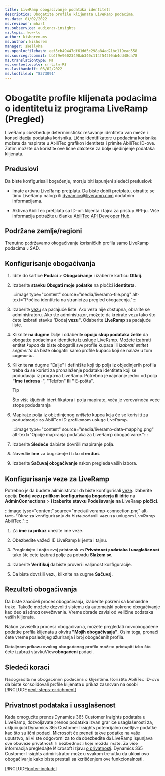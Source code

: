 ```yaml
---
title: LiveRamp obogaćivanje podataka identiteta
description: Obogatite profile klijenata LiveRamp podacima.
ms.date: 03/02/2022
ms.reviewer: mhart
ms.subservice: audience-insights
ms.topic: how-to
author: kishorem-ms
ms.author: kishorem
manager: shellyha
ms.openlocfilehash: ee65cb49447df61dd5c298a84ad21bc119ead558
ms.sourcegitcommit: bb1f9e96023490ab340c114f54200ab4dd48da78
ms.translationtype: MT
ms.contentlocale: sr-Latn-RS
ms.lasthandoff: 03/02/2022
ms.locfileid: "8373091"
---
```

# <a name="enrich-customer-profiles-with-identity-data-from-liveramp-preview"></a>Obogatite profile klijenata podacima o identitetu iz programa LiveRamp (Pregled) 

LiveRamp obezbeđuje determinističko rešavanje identiteta van mreže i konsolidaciju podataka korisnika. Lične identifikatore u podacima korisnika možete da mapirate u AbiliTec grafikon identiteta i primite AbiliTec ID-ove. Zatim možete da koristite ove lične datoteke za bolje ujedinjenje podataka klijenata. 

## <a name="prerequisites"></a>Preduslovi 

Da biste konfigurisali bogaćenje, moraju biti ispunjeni sledeći preduslovi: 

- Imate aktivnu LiveRamp pretplatu. Da biste dobili pretplatu, obratite se timu LiveRamp naloga ili [dynamics@liveramp.com](mailto:dynamics@liveramp.com) dodatnim informacijama.   

- Aktivna AbiliTec pretplata sa ID-om klijenta i tajna za pristup API-ju. Više informacija potražite u članku [AbiliTec API Developer Hub](https://developers.liveramp.com/abilitec-api/). 

## <a name="supported-countriesregions"></a>Podržane zemlje/regioni 

Trenutno podržavamo obogaćivanje korisničkih profila samo LiveRamp podacima u SAD. 

## <a name="configure-the-enrichment"></a>Konfigurisanje obogaćivanja 

1. Idite do kartice **Podaci** > **Obogaćivanje** i izaberite karticu **Otkrij**. 

1. Izaberite **stavku Obogati moje podatke** na pločici **identiteta**. 

   :::image type="content" source="media/liveramp-tile.png" alt-text="Pločica identiteta na stranici za pregled obogaćenja.":::

1. Izaberite [vezu](connections.md) sa padajuće liste. Ako veza nije dostupna, obratite se administratoru. Ako ste administrator, možete da kreirate vezu tako što ćete izabrati stavku "Dodaj **vezu"**. Odaberite **LiveRamp** sa padajuće liste. 

1. Kliknite **na dugme** Dalje i odaberite **opciju skup podataka želite** da obogatite podacima o identitetu iz usluge LiveRamp. Možete izabrati entitet *kupca* da biste obogatili sve profile kupaca ili *izabrati entitet segmenta* da biste obogatili samo profile kupaca koji se nalaze u tom segmentu. 

1. Kliknite **na** dugme "Dalje" i definišite koji tip polja iz objedinjenih profila treba da se koristi za pronalaženje podataka identiteta koji se podudaraju iz programa LiveRamp. Potrebno je najmanje jedno od polja **"Ime i adresa** **·**", "Telefon" **ili "** E-pošta". 

   > [!TIP]
   > Što više ključnih identifikatora i polja mapirate, veća je verovatnoća veće stope podudaranja 

1. Mapirajte polja iz objedinjenog *entiteta* kupca koja će se koristiti za podudaranje sa AbiliTec ID grafikonom usluge LiveRamp. 

   :::image type="content" source="media/liveramp-data-mapping.png" alt-text="Opcije mapiranja podataka za LiveRamp obogaćivanje.":::

1. Izaberite **Sledeće** da biste dovršili mapiranje polja. 

1. Navedite **ime** za bogaćenje i izlazni **entitet**. 

1. Izaberite **Sačuvaj obogaćivanje** nakon pregleda vaših izbora. 

## <a name="configure-the-connection-for-liveramp"></a>Konfigurisanje veze za LiveRamp 

Potrebno je da budete administrator da biste konfigurisali [veze](connections.md). Izaberite opciju **Dodaj vezu prilikom konfigurisanja bogaćenja ili idite** na **AdminConnections** > **i izaberite** **stavku Podešavanje na** LiveRamp **pločici.** 

:::image type="content" source="media/liveramp-connection.png" alt-text="Okno za konfigurisanje da biste podesili vezu sa uslugom LiveRamp AbiliTec.":::

1. Za **ime za prikaz** unesite ime veze. 

1. Obezbedite važeći ID LiveRamp klijenta i tajnu. 

1. Pregledajte i dajte svoj pristanak za **Privatnost podataka i usaglašenost** tako što ćete izabrati polje za potvrdu **Slažem se**. 

1. Izaberite **Verifikuj** da biste proverili valjanost konfiguracije. 

1. Da biste dovršili vezu, kliknite na dugme **Sačuvaj**. 

## <a name="enrichment-results"></a>Rezultati obogaćivanja 

Da biste započeli proces obogaćivanja, izaberite pokreni sa komandne trake. Takođe možete dozvoliti sistemu da automatski pokrene obogaćivanje kao deo ašednog [osvežavanja](system.md#schedule-tab). Vreme obrade zavisi od veličine podataka vaših klijenata. 

Nakon završetka procesa obogaćivanja, možete pregledati novoobogaćene podatke profila klijenata u okviru **"Mojih obogaćivanja"**. Osim toga, pronaći ćete vreme poslednjeg ažuriranja i broj obogaćenih profila. 

Detaljnom prikazu svakog obogaćenog profila možete pristupiti tako što ćete izabrati stavkuView **obogaćeni** podaci. 

## <a name="next-steps"></a>Sledeći koraci

Nadogradite na obogaćenim podacima o klijentima. Koristite AbiliTec ID-ove da biste konsolidovali profile klijenata u prikaz zasnovan na osobi. 
[!INCLUDE [next-steps-enrichment](../includes/next-steps-enrichment.md)]

## <a name="data-privacy-and-compliance"></a>Privatnost podataka i usaglašenost 

Kada omogućite prenos Dynamics 365 Customer Insights podataka u LiveRamp, dozvoljavate prenos podataka izvan granice usaglašenosti za, uključujući Dynamics 365 Customer Insights potencijalno osetljive podatke kao što su lični podaci. Microsoft će preneti takve podatke na vaše uputstvo, ali vi ste odgovorni za to da obezbedite da LiveRamp ispunjava sve obaveze privatnosti ili bezbednosti koje možda imate. Za više informacija pregledajte Microsoft izjavu [o privatnosti](https://go.microsoft.com/fwlink/?linkid=396732). Dynamics 365 Customer Insights administrator može u svakom trenutku da ukloni ovo obogaćivanje kako biste prestali sa korišćenjem ove funkcionalnosti. 


[!INCLUDE[footer-include](../includes/footer-banner.md)]
